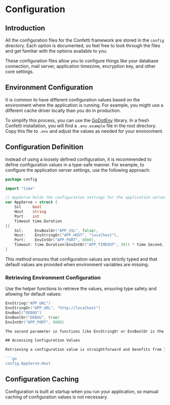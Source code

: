 # Configuration

## Introduction

All the configuration files for the Confetti framework are stored in the `config` directory. Each option is documented, so feel free to look through the files and get familiar with the options available to you.

These configuration files allow you to configure things like your database connection, mail server, application timezone, encryption key, and other core settings.

## Environment Configuration

It is common to have different configuration values based on the environment where the application is running. For example, you might use a different cache driver locally than you do in production.

To simplify this process, you can use the [GoDotEnv](https://github.com/joho/godotenv) library. In a fresh Confetti installation, you will find a `.env.example` file in the root directory. Copy this file to `.env` and adjust the values as needed for your environment.

## Configuration Definition

Instead of using a loosely defined configuration, it is recommended to define configuration values in a type-safe manner. For example, to configure the application server settings, use the following approach:

``` go
package config

import "time"

// AppServe holds the configuration settings for the application server.
var AppServe = struct {
	Ssl     bool
	Host    string
	Port    int
	Timeout time.Duration
}{
	Ssl:     EnvBoolOr("APP_SSL", false),
	Host:    EnvStringOr("APP_HOST", "localhost"),
	Port:    EnvIntOr("APP_PORT", 8080),
	Timeout: time.Duration(EnvIntOr("APP_TIMEOUT", 30)) * time.Second,
}
```

This method ensures that configuration values are strictly typed and that default values are provided when environment variables are missing.

### Retrieving Environment Configuration

Use the helper functions to retrieve the values, ensuring type safety and allowing for default values:

```go
EnvString("APP_URL")
EnvStringOr("APP_URL", "http://localhost")
EnvBool("DEBUG")
EnvBoolOr("DEBUG", true)
EnvIntOr("APP_PORT", 8080)

The second parameter in functions like EnvStringOr or EnvBoolOr is the default value to use if the environment variable is not set.

## Accessing Configuration Values

Retrieving a configuration value is straightforward and benefits from IDE autocompletion thanks to strict typing:

```go
config.AppServe.Host
```

## Configuration Caching

Configuration is built at startup when you run your application, so manual caching of configuration values is not necessary.
